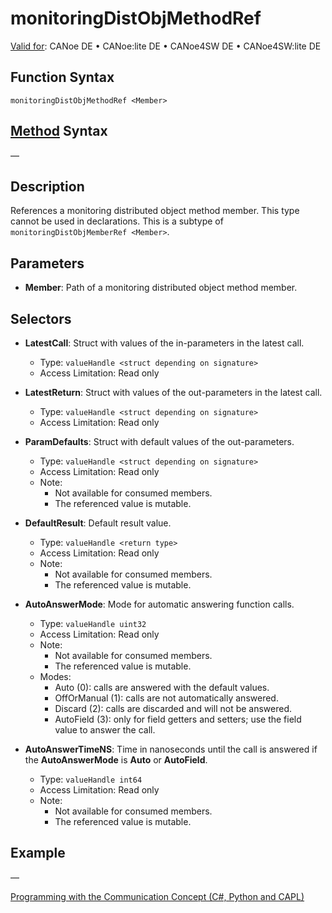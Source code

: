# monitoringDistObjMethodRef

[Valid for](../../../Shared/FeatureAvailability.md): CANoe DE • CANoe:lite DE • CANoe4SW DE • CANoe4SW:lite DE

## Function Syntax

```
monitoringDistObjMethodRef <Member>
```

## [Method](../../../Shared/CAPL/General/ClassesAndObjects.md) Syntax

—

## Description

References a monitoring distributed object method member. This type cannot be used in declarations. This is a subtype of `monitoringDistObjMemberRef <Member>`.

## Parameters

- **Member**: Path of a monitoring distributed object method member.

## Selectors

- **LatestCall**: Struct with values of the in-parameters in the latest call.  
  - Type: `valueHandle <struct depending on signature>`
  - Access Limitation: Read only

- **LatestReturn**: Struct with values of the out-parameters in the latest call.  
  - Type: `valueHandle <struct depending on signature>`
  - Access Limitation: Read only

- **ParamDefaults**: Struct with default values of the out-parameters.  
  - Type: `valueHandle <struct depending on signature>`
  - Access Limitation: Read only  
  - Note:
    - Not available for consumed members.
    - The referenced value is mutable.

- **DefaultResult**: Default result value.  
  - Type: `valueHandle <return type>`
  - Access Limitation: Read only  
  - Note:
    - Not available for consumed members.
    - The referenced value is mutable.

- **AutoAnswerMode**: Mode for automatic answering function calls.  
  - Type: `valueHandle uint32`
  - Access Limitation: Read only  
  - Note:
    - Not available for consumed members.
    - The referenced value is mutable.
  - Modes:
    - Auto (0): calls are answered with the default values.
    - OffOrManual (1): calls are not automatically answered.
    - Discard (2): calls are discarded and will not be answered.
    - AutoField (3): only for field getters and setters; use the field value to answer the call.

- **AutoAnswerTimeNS**: Time in nanoseconds until the call is answered if the **AutoAnswerMode** is **Auto** or **AutoField**.  
  - Type: `valueHandle int64`
  - Access Limitation: Read only  
  - Note:
    - Not available for consumed members.
    - The referenced value is mutable.

## Example

—

[Programming with the Communication Concept (C#, Python and CAPL)](../../../CANoeCANalyzer/CommunicationConcept/Programming/CCP.md)
